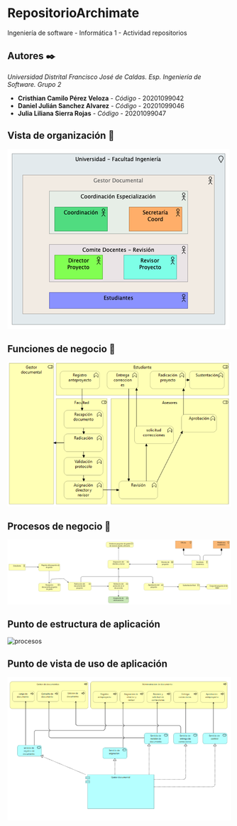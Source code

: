 # RepositorioArchimate
Ingeniería de software - Informática 1 - Actividad repositorios

## Autores ✒️
_Universidad Distrital Francisco José de Caldas._
_Esp. Ingeniería de Software._
_Grupo 2_

* **Cristhian Camilo Pérez Veloza** - *Código* - 20201099042
* **Daniel Julián Sanchez Alvarez** - *Código* - 20201099046
* **Julia Liliana Sierra Rojas** - *Código* - 20201099047


## Vista de organización 📄
![Casos de uso](https://github.com/iamcamiloperez/RepositorioArchimate/blob/master/models/Organizacion_1.png)

## Funciones de negocio 📄

![Casos de uso](https://github.com/iamcamiloperez/RepositorioArchimate/blob/master/models/FuncionesDeProceso.png)

## Procesos de negocio 📄

![procesos](https://github.com/iamcamiloperez/RepositorioArchimate/blob/master/models/procesos.png)

## Punto de estructura de aplicación
![procesos](https://github.com/iamcamiloperez/RepositorioArchimate/blob/master/models/estructura.png)

## Punto de vista de uso de aplicación 
![procesos](https://github.com/iamcamiloperez/RepositorioArchimate/blob/master/models/usageViewpoint2.png)


